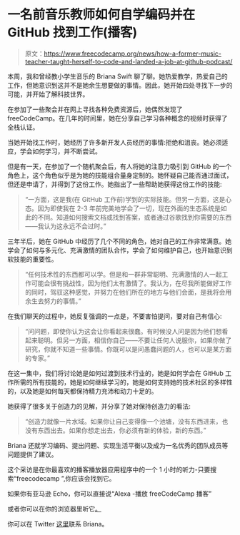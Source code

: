 # 一名前音乐教师如何自学编码并在 GitHub 找到工作(播客)

> 原文：<https://www.freecodecamp.org/news/how-a-former-music-teacher-taught-herself-to-code-and-landed-a-job-at-github-podcast/>

本周，我和曾经教小学生音乐的 Briana Swift 聊了聊。她热爱教学，热爱自己的工作，但她意识到这并不是她余生想要做的事情。因此，她开始四处寻找下一步的可能，并开始了解科技世界。

在参加了一些聚会并在网上寻找各种免费资源后，她偶然发现了 freeCodeCamp。在几年的时间里，她在分享自己学习各种概念的视频时获得了全栈认证。

当她开始找工作时，她经历了许多新开发人员经历的事情:拒绝和沮丧。她必须适应，学会如何学习，并不断尝试。

但是有一天，在参加了一个随机聚会后，有人将她的注意力吸引到 GitHub 的一个角色上，这个角色似乎是为她的技能组合量身定制的。她怀疑自己能否通过面试，但还是申请了，并得到了这份工作。她指出了一些帮助她获得这份工作的技能:

> “一方面，这是我(在 GitHub 工作前)学到的实际技能。但另一方面，这是心态。因为即使我在 2-3 年前完美地学会了一切，现在外面的生态系统是如此的不同。知道如何搜索文档或找到答案，或者通过谷歌找到你需要的东西——我认为这永远不会过时。”

三年半后，她在 GitHub 中经历了几个不同的角色，她对自己的工作非常满意。她学会了如何与多元化、充满激情的团队合作，学会了如何维护自己，也开始意识到软技能的重要性。

> “任何技术性的东西都可以学。但是和一群非常聪明、充满激情的人一起工作可能会很有挑战性，因为他们太有激情了。我认为，在尽我所能做好工作的同时，驾驭这种感觉，并努力在他们所在的地方与他们会面，是我将会用余生去努力的事情。”

在我们聊天的过程中，她反复强调的一点是，不要害怕提问，要对自己有信心:

> “问问题，即使你认为这会让你看起来很蠢。有时候没人问是因为他们想看起来聪明。但另一方面，相信你自己——不要让任何人说服你，如果你做了研究，你就不知道一些事情。你既可以是问愚蠢问题的人，也可以是某方面的专家。”

在这一集中，我们将讨论她是如何过渡到技术行业的，她是如何学会在 GitHub 工作所需的所有技能的，她是如何继续学习的，她是如何支持她的技术社区的多样性的，以及她是如何每天都保持精力充沛和动力十足的。

她获得了很多关于创造力的见解，并分享了她对保持创造力的看法:

> “创造力就像一片水域。如果你让自己变得像一个池塘，没有东西进来，也没有东西出去。如果你想走出去，你必须有新的体验，新的东西。”

Briana 还就学习编码、提出问题、实现生活平衡以及成为一名优秀的团队成员等问题提供了建议。

这个采访是在你最喜欢的播客播放器应用程序中的一个 1 小时的听力-只要搜索“freecodecamp ”,你应该会找到它。

如果你有亚马逊 Echo，你可以直接说“Alexa -播放 freeCodeCamp 播客”

或者你可以在你的浏览器里听它[。](http://podcast.freecodecamp.org/ep-77-how-a-former-music-teacher-taught-herself-to-code-and-landed-a-job-at-github)

你可以在 Twitter [这里](https://twitter.com/brianamarie132)联系 Briana。